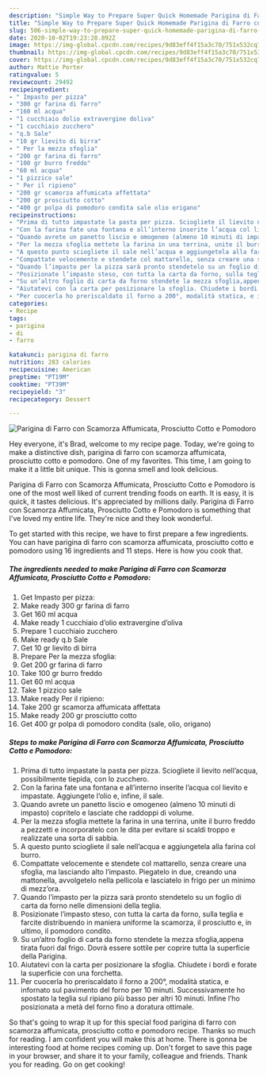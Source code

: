 ```yaml
---
description: "Simple Way to Prepare Super Quick Homemade Parigina di Farro con Scamorza Affumicata, Prosciutto Cotto e Pomodoro"
title: "Simple Way to Prepare Super Quick Homemade Parigina di Farro con Scamorza Affumicata, Prosciutto Cotto e Pomodoro"
slug: 506-simple-way-to-prepare-super-quick-homemade-parigina-di-farro-con-scamorza-affumicata-prosciutto-cotto-e-pomodoro
date: 2020-10-02T19:23:28.892Z
image: https://img-global.cpcdn.com/recipes/9d83eff4f15a3c70/751x532cq70/parigina-di-farro-con-scamorza-affumicata-prosciutto-cotto-e-pomodoro-recipe-main-photo.jpg
thumbnail: https://img-global.cpcdn.com/recipes/9d83eff4f15a3c70/751x532cq70/parigina-di-farro-con-scamorza-affumicata-prosciutto-cotto-e-pomodoro-recipe-main-photo.jpg
cover: https://img-global.cpcdn.com/recipes/9d83eff4f15a3c70/751x532cq70/parigina-di-farro-con-scamorza-affumicata-prosciutto-cotto-e-pomodoro-recipe-main-photo.jpg
author: Mattie Porter
ratingvalue: 5
reviewcount: 29492
recipeingredient:
- " Impasto per pizza"
- "300 gr farina di farro"
- "160 ml acqua"
- "1 cucchiaio dolio extravergine doliva"
- "1 cucchiaio zucchero"
- "q.b Sale"
- "10 gr lievito di birra"
- " Per la mezza sfoglia"
- "200 gr farina di farro"
- "100 gr burro freddo"
- "60 ml acqua"
- "1 pizzico sale"
- " Per il ripieno"
- "200 gr scamorza affumicata affettata"
- "200 gr prosciutto cotto"
- "400 gr polpa di pomodoro condita sale olio origano"
recipeinstructions:
- "Prima di tutto impastate la pasta per pizza. Sciogliete il lievito nell’acqua, possibilmente tiepida, con lo zucchero."
- "Con la farina fate una fontana e all’interno inserite l’acqua col lievito e impastate. Aggiungete l’olio e, infine, il sale."
- "Quando avrete un panetto liscio e omogeneo (almeno 10 minuti di impasto) copritelo e lasciate che raddoppi di volume."
- "Per la mezza sfoglia mettete la farina in una terrina, unite il burro freddo a pezzetti e incorporatelo con le dita per evitare si scaldi troppo e realizzate una sorta di sabbia."
- "A questo punto sciogliete il sale nell’acqua e aggiungetela alla farina col burro."
- "Compattate velocemente e stendete col mattarello, senza creare una sfoglia, ma lasciando alto l’impasto. Piegatelo in due, creando una mattonella, avvolgetelo nella pellicola e lasciatelo in frigo per un minimo di mezz’ora."
- "Quando l’impasto per la pizza sarà pronto stendetelo su un foglio di carta da forno nelle dimensioni della teglia."
- "Posizionate l’impasto steso, con tutta la carta da forno, sulla teglia e farcite distribuendo in maniera uniforme la scamorza, il prosciutto e, in ultimo, il pomodoro condito."
- "Su un’altro foglio di carta da forno stendete la mezza sfoglia,appena tirata fuori dal frigo. Dovrà essere sottile per coprire tutta la superficie della Parigina."
- "Aiutatevi con la carta per posizionare la sfoglia. Chiudete i bordi e forate la superficie con una forchetta."
- "Per cuocerla ho preriscaldato il forno a 200°, modalità statica, e infornato sul pavimento del forno per 10 minuti. Successivamente ho spostato la teglia sul ripiano più basso per altri 10 minuti. Infine l’ho posizionata a metà del forno fino a doratura ottimale."
categories:
- Recipe
tags:
- parigina
- di
- farro

katakunci: parigina di farro 
nutrition: 283 calories
recipecuisine: American
preptime: "PT19M"
cooktime: "PT39M"
recipeyield: "3"
recipecategory: Dessert

---
```



![Parigina di Farro con Scamorza Affumicata, Prosciutto Cotto e Pomodoro](https://img-global.cpcdn.com/recipes/9d83eff4f15a3c70/751x532cq70/parigina-di-farro-con-scamorza-affumicata-prosciutto-cotto-e-pomodoro-recipe-main-photo.jpg)

Hey everyone, it's Brad, welcome to my recipe page. Today, we're going to make a distinctive dish, parigina di farro con scamorza affumicata, prosciutto cotto e pomodoro. One of my favorites. This time, I am going to make it a little bit unique. This is gonna smell and look delicious.



Parigina di Farro con Scamorza Affumicata, Prosciutto Cotto e Pomodoro is one of the most well liked of current trending foods on earth. It is easy, it is quick, it tastes delicious. It's appreciated by millions daily. Parigina di Farro con Scamorza Affumicata, Prosciutto Cotto e Pomodoro is something that I've loved my entire life. They're nice and they look wonderful.


To get started with this recipe, we have to first prepare a few ingredients. You can have parigina di farro con scamorza affumicata, prosciutto cotto e pomodoro using 16 ingredients and 11 steps. Here is how you cook that.

<!--inarticleads1-->

##### The ingredients needed to make Parigina di Farro con Scamorza Affumicata, Prosciutto Cotto e Pomodoro:

1. Get  Impasto per pizza:
1. Make ready 300 gr farina di farro
1. Get 160 ml acqua
1. Make ready 1 cucchiaio d’olio extravergine d’oliva
1. Prepare 1 cucchiaio zucchero
1. Make ready q.b Sale
1. Get 10 gr lievito di birra
1. Prepare  Per la mezza sfoglia:
1. Get 200 gr farina di farro
1. Take 100 gr burro freddo
1. Get 60 ml acqua
1. Take 1 pizzico sale
1. Make ready  Per il ripieno:
1. Take 200 gr scamorza affumicata affettata
1. Make ready 200 gr prosciutto cotto
1. Get 400 gr polpa di pomodoro condita (sale, olio, origano)




<!--inarticleads2-->

##### Steps to make Parigina di Farro con Scamorza Affumicata, Prosciutto Cotto e Pomodoro:

1. Prima di tutto impastate la pasta per pizza. Sciogliete il lievito nell’acqua, possibilmente tiepida, con lo zucchero.
1. Con la farina fate una fontana e all’interno inserite l’acqua col lievito e impastate. Aggiungete l’olio e, infine, il sale.
1. Quando avrete un panetto liscio e omogeneo (almeno 10 minuti di impasto) copritelo e lasciate che raddoppi di volume.
1. Per la mezza sfoglia mettete la farina in una terrina, unite il burro freddo a pezzetti e incorporatelo con le dita per evitare si scaldi troppo e realizzate una sorta di sabbia.
1. A questo punto sciogliete il sale nell’acqua e aggiungetela alla farina col burro.
1. Compattate velocemente e stendete col mattarello, senza creare una sfoglia, ma lasciando alto l’impasto. Piegatelo in due, creando una mattonella, avvolgetelo nella pellicola e lasciatelo in frigo per un minimo di mezz’ora.
1. Quando l’impasto per la pizza sarà pronto stendetelo su un foglio di carta da forno nelle dimensioni della teglia.
1. Posizionate l’impasto steso, con tutta la carta da forno, sulla teglia e farcite distribuendo in maniera uniforme la scamorza, il prosciutto e, in ultimo, il pomodoro condito.
1. Su un’altro foglio di carta da forno stendete la mezza sfoglia,appena tirata fuori dal frigo. Dovrà essere sottile per coprire tutta la superficie della Parigina.
1. Aiutatevi con la carta per posizionare la sfoglia. Chiudete i bordi e forate la superficie con una forchetta.
1. Per cuocerla ho preriscaldato il forno a 200°, modalità statica, e infornato sul pavimento del forno per 10 minuti. Successivamente ho spostato la teglia sul ripiano più basso per altri 10 minuti. Infine l’ho posizionata a metà del forno fino a doratura ottimale.




So that's going to wrap it up for this special food parigina di farro con scamorza affumicata, prosciutto cotto e pomodoro recipe. Thanks so much for reading. I am confident you will make this at home. There is gonna be interesting food at home recipes coming up. Don't forget to save this page in your browser, and share it to your family, colleague and friends. Thank you for reading. Go on get cooking!
